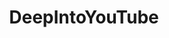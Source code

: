 ---
title: DeepIntoYouTube
crosslinks:
- NotTimAndEric
- nocontext
- AskReddit
- videos
- me_irl
- EnoughInternet
- fifthworldvideos
- asmr
- jesuschristreddit
- conspiracy
- gatekeeping
- NotHowDrugsWork
- xkcd
- zeropointmodule
- WTF
- yee
- Music
- communism
- conlang
- communism101
---
